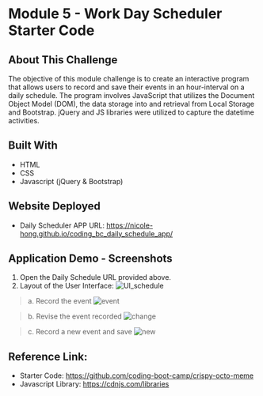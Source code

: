# Module 5 - Work Day Scheduler Starter Code

## About This Challenge

The objective of this module challenge is to create an interactive program that allows users to record and save their events in an hour-interval on a daily schedule. The program involves JavaScript that utilizes the Document Object Model (DOM), the data storage into and retrieval from Local Storage and Bootstrap. jQuery and JS libraries were utilized to capture the datetime activities.


## Built With

* HTML
* CSS
* Javascript (jQuery & Bootstrap)


## Website Deployed

* Daily Scheduler APP URL: https://nicole-hong.github.io/coding_bc_daily_schedule_app/ 


## Application Demo - Screenshots

1. Open the Daily Schedule URL provided above.
2. Layout of the User Interface:
![UI_schedule](https://github.com/Nicole-Hong/coding_bc_crispy_octo_meme/blob/main/image/UI_schedule.png)

>   a. Record the event
![event](https://github.com/Nicole-Hong/coding_bc_crispy_octo_meme/blob/main/image/event.png)

>   b. Revise the event recorded
![change](https://github.com/Nicole-Hong/coding_bc_crispy_octo_meme/blob/main/image/change.png)

>   c. Record a new event and save
![new](https://github.com/Nicole-Hong/coding_bc_crispy_octo_meme/blob/main/image/new.png)


## Reference Link:
* Starter Code: https://github.com/coding-boot-camp/crispy-octo-meme 
* Javascript Library: https://cdnjs.com/libraries 
